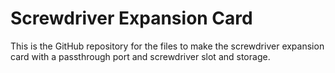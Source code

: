 # Screwdriver Expansion Card
 This is the GitHub repository for the files to make the screwdriver expansion card with a passthrough port and screwdriver slot and storage.
